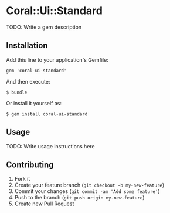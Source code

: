 # Coral::Ui::Standard

TODO: Write a gem description

## Installation

Add this line to your application's Gemfile:

    gem 'coral-ui-standard'

And then execute:

    $ bundle

Or install it yourself as:

    $ gem install coral-ui-standard

## Usage

TODO: Write usage instructions here

## Contributing

1. Fork it
2. Create your feature branch (`git checkout -b my-new-feature`)
3. Commit your changes (`git commit -am 'Add some feature'`)
4. Push to the branch (`git push origin my-new-feature`)
5. Create new Pull Request
